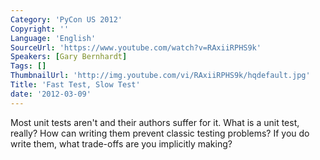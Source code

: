 ```yaml
---
Category: 'PyCon US 2012'
Copyright: ''
Language: 'English'
SourceUrl: 'https://www.youtube.com/watch?v=RAxiiRPHS9k'
Speakers: [Gary Bernhardt]
Tags: []
ThumbnailUrl: 'http://img.youtube.com/vi/RAxiiRPHS9k/hqdefault.jpg'
Title: 'Fast Test, Slow Test'
date: '2012-03-09'
---
```

Most unit tests aren't and their authors suffer for it. What is a unit test,
really? How can writing them prevent classic testing problems? If you do write
them, what trade-offs are you implicitly making?

